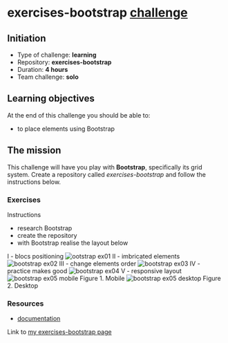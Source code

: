 # exercises-bootstrap [challenge](https://github.com/becodeorg/BXL-Swartz-4-27/blob/master/1.The-Field/6.Bootstrap/initiation.adoc)

## Initiation
* Type of challenge: **learning**
* Repository: **exercises-bootstrap**
* Duration: **4 hours**
* Team challenge: **solo**

## Learning objectives
At the end of this challenge you should be able to:

* to place elements using Bootstrap

## The mission
This challenge will have you play with **Bootstrap**, specifically its grid system. Create a repository called *exercises-bootstrap* and follow the instructions below.

### Exercises
Instructions
* research Bootstrap
* create the repository
* with Bootstrap realise the layout below

I - blocs positioning
![ootstrap ex01](https://github.com/becodeorg/BXL-Swartz-4-27/raw/master/1.The-Field/6.Bootstrap/bootstrap-ex01.png)
II - imbricated elements
![bootstrap ex02](https://github.com/becodeorg/BXL-Swartz-4-27/raw/master/1.The-Field/6.Bootstrap/bootstrap-ex02.png)
III - change elements order
![bootstrap ex03](https://github.com/becodeorg/BXL-Swartz-4-27/raw/master/1.The-Field/6.Bootstrap/bootstrap-ex03.png)
IV - practice makes good
![bootstrap ex04](https://github.com/becodeorg/BXL-Swartz-4-27/raw/master/1.The-Field/6.Bootstrap/bootstrap-ex04.png)
V - responsive layout
![bootstrap ex05 mobile](https://github.com/becodeorg/BXL-Swartz-4-27/raw/master/1.The-Field/6.Bootstrap/bootstrap-ex05-mobile.png)
Figure 1. Mobile
![bootstrap ex05 desktop](https://github.com/becodeorg/BXL-Swartz-4-27/raw/master/1.The-Field/6.Bootstrap/bootstrap-ex05-desktop.png)
Figure 2. Desktop

### Resources
* [documentation](https://getbootstrap.com/)

Link to [my exercises-bootstrap page](https://luisromeroaraya.github.io/exercises-bootstrap/)
